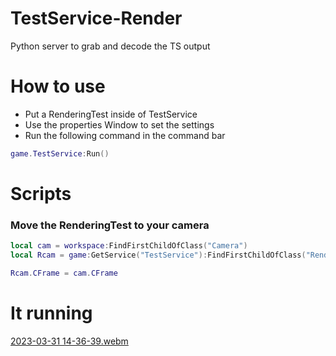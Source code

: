 # TestService-Render
Python server to grab and decode the TS output

# How to use
* Put a RenderingTest inside of TestService
* Use the properties Window to set the settings
* Run the following command in the command bar
```lua
game.TestService:Run()
```

# Scripts
### Move the RenderingTest to your camera
```lua
local cam = workspace:FindFirstChildOfClass("Camera")
local Rcam = game:GetService("TestService"):FindFirstChildOfClass("RenderingTest")

Rcam.CFrame = cam.CFrame
```

# It running
[2023-03-31 14-36-39.webm](https://user-images.githubusercontent.com/67937010/229203772-48c09ccc-c7a2-46cb-9c92-249fe0218a05.webm)
